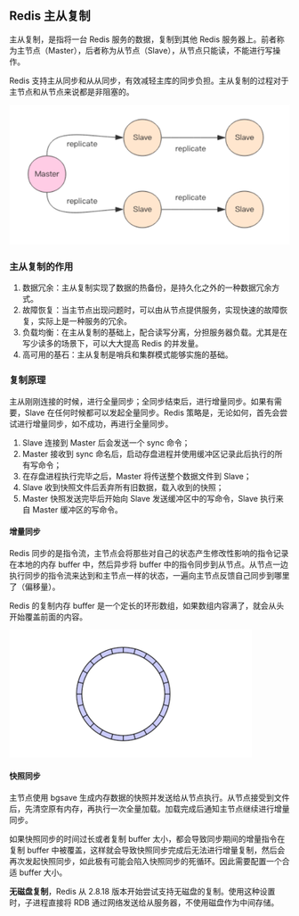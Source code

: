 ## Redis 主从复制

主从复制，是指将一台 Redis 服务的数据，复制到其他 Redis 服务器上。前者称为主节点（Master），后者称为从节点（Slave），从节点只能读，不能进行写操作。

Redis 支持主从同步和从从同步，有效减轻主库的同步负担。主从复制的过程对于主节点和从节点来说都是非阻塞的。

![主从复制](../images/20220524091609001.png)



### 主从复制的作用

1. 数据冗余：主从复制实现了数据的热备份，是持久化之外的一种数据冗余方式。
2. 故障恢复：当主节点出现问题时，可以由从节点提供服务，实现快速的故障恢复，实际上是一种服务的冗余。
3. 负载均衡：在主从复制的基础上，配合读写分离，分担服务器负载。尤其是在写少读多的场景下，可以大大提高 Redis 的并发量。
4. 高可用的基石：主从复制是哨兵和集群模式能够实施的基础。



### 复制原理

主从刚刚连接的时候，进行全量同步；全同步结束后，进行增量同步。如果有需要，Slave 在任何时候都可以发起全量同步。Redis 策略是，无论如何，首先会尝试进行增量同步，如不成功，再进行全量同步。

1. Slave 连接到 Master 后会发送一个 sync 命令；
2. Master 接收到 sync 命名后，启动存盘进程并使用缓冲区记录此后执行的所有写命令；
3. 在存盘进程执行完毕之后，Master 将传送整个数据文件到 Slave；
4. Slave 收到快照文件后丢弃所有旧数据，载入收到的快照；
5. Master 快照发送完毕后开始向 Slave 发送缓冲区中的写命令，Slave 执行来自 Master 缓冲区的写命令。



#### 增量同步

Redis 同步的是指令流，主节点会将那些对自己的状态产生修改性影响的指令记录在本地的内存 buffer 中，然后异步将 buffer 中的指令同步到从节点。从节点一边执行同步的指令流来达到和主节点一样的状态，一遍向主节点反馈自己同步到哪里了（偏移量）。

Redis 的复制内存 buffer 是一个定长的环形数组，如果数组内容满了，就会从头开始覆盖前面的内容。

![Redis buffer](../images/20220524121425002.png)



#### 快照同步

主节点使用 bgsave 生成内存数据的快照并发送给从节点执行。从节点接受到文件后，先清空原有内存，再执行一次全量加载。加载完成后通知主节点继续进行增量同步。

如果快照同步的时间过长或者复制 buffer 太小，都会导致同步期间的增量指令在复制 buffer 中被覆盖，这样就会导致快照同步完成后无法进行增量复制，然后会再次发起快照同步，如此极有可能会陷入快照同步的死循环。因此需要配置一个合适 buffer 大小。

**无磁盘复制**，Redis 从 2.8.18 版本开始尝试支持无磁盘的复制。使用这种设置时，子进程直接将 RDB 通过网络发送给从服务器，不使用磁盘作为中间存储。
